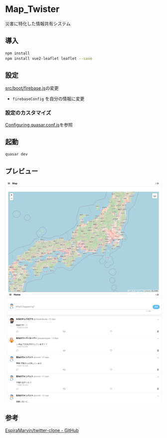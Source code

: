 # Map_Twister

災害に特化した情報共有システム

## 導入

```bash
npm install
npm install vue2-leaflet leaflet --save
```

## 設定

[src/boot/firebase.js](src/boot/firebase.js)の変更
- `firebaseConfig` を自分の情報に変更

### 設定のカスタマイズ

[Configuring quasar.conf.js](https://quasar.dev/quasar-cli/quasar-conf-js)を参照

## 起動

```bash
quasar dev
```

## プレビュー

<img src="figures/map_sample.png" width="700px"> <img src="figures/qwitter_sample.png" width="700px">

## 参考

[EspiraMarvin/twitter-clone - GitHub](https://github.com/EspiraMarvin/twitter-clone)